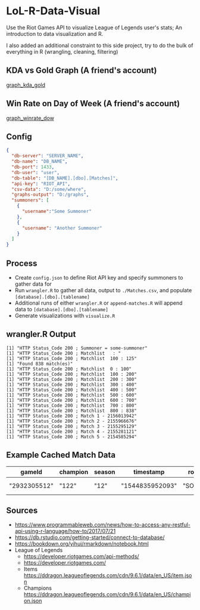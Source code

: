 # LoL-R-Data-Visual


Use the Riot Games API to visualize League of Legends user's stats; An introduction to data visualization and R.

I also added an additional constraint to this side project, try to do the bulk of everything in R (wrangling, cleaning, filtering)


## KDA vs Gold Graph (A friend's account)
[graph_kda_gold]()


## Win Rate on Day of Week (A friend's account)
[graph_winrate_dow]()



## Config
```JSON
{
  "db-server": "SERVER_NAME",
  "db-name": "DB_NAME",
  "db-port": 1433,
  "db-user": "user",
  "db-table": "[DB_NAME].[dbo].[Matches]",
  "api-key": "RIOT_API",
  "csv-data": "D:/some/where",
  "graphs-output": "D:/graphs",
  "summoners": [
    {
      "username":"Some Summoner"
    },
    {
      "username": "Another Summoner"
    }
  ]
}
```


## Process
* Create ```config.json``` to define Riot API key and specify summoners to gather data for
* Run ```wrangler.R``` to gather all data, output to ```./Matches.csv```, and populate ```[database].[dbo].[tablename]```
* Additional runs of either ```wrangler.R``` or ```append-matches.R``` will append data to ```[database].[dbo].[tablename]```
* Generate visualizations with ```visualize.R```


## wrangler.R Output
```
[1] "HTTP Status_Code 200 ; Summoner = some-summoner"
[1] "HTTP Status_Code 200 ; Matchlist   : "
[1] "HTTP Status_Code 200 ; Matchlist  100 : 125"
[1] "Found 838 match(es)"
[1] "HTTP Status_Code 200 ; Matchlist  0 : 100"
[1] "HTTP Status_Code 200 ; Matchlist  100 : 200"
[1] "HTTP Status_Code 200 ; Matchlist  200 : 300"
[1] "HTTP Status_Code 200 ; Matchlist  300 : 400"
[1] "HTTP Status_Code 200 ; Matchlist  400 : 500"
[1] "HTTP Status_Code 200 ; Matchlist  500 : 600"
[1] "HTTP Status_Code 200 ; Matchlist  600 : 700"
[1] "HTTP Status_Code 200 ; Matchlist  700 : 800"
[1] "HTTP Status_Code 200 ; Matchlist  800 : 838"
[1] "HTTP Status_Code 200 ; Match 1 - 2156013942"
[1] "HTTP Status_Code 200 ; Match 2 - 2155966676"
[1] "HTTP Status_Code 200 ; Match 3 - 2155295129"
[1] "HTTP Status_Code 200 ; Match 4 - 2155281121"
[1] "HTTP Status_Code 200 ; Match 5 - 2154585294"
```


## Example Cached Match Data
| gameId       | champion | season | timestamp       | role   | lane  | summoner        | accountId    | gameMode  | duration | stats       | 
| ------------ | -------- | ------ | --------------- | ------ | ----- | --------------- | ------------ | --------- | -------- | ----------- |
| "2932305512" | "122"    | "12"   | "1544835952093" | "SOLO" | "TOP" | "some-summoner" | "1234567890" | "CLASSIC" | "1615"   | JSON String |


## Sources
* https://www.programmableweb.com/news/how-to-access-any-restful-api-using-r-language/how-to/2017/07/21
* https://db.rstudio.com/getting-started/connect-to-database/
* https://bookdown.org/yihui/rmarkdown/notebook.html
* League of Legends
  * https://developer.riotgames.com/api-methods/
  * https://developer.riotgames.com/
  * Items https://ddragon.leagueoflegends.com/cdn/9.6.1/data/en_US/item.json
  * Champions https://ddragon.leagueoflegends.com/cdn/9.6.1/data/en_US/champion.json

